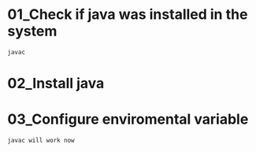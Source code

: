 # 01_Check if java was installed in the system

    javac

# 02_Install java

# 03_Configure enviromental variable

    javac will work now



